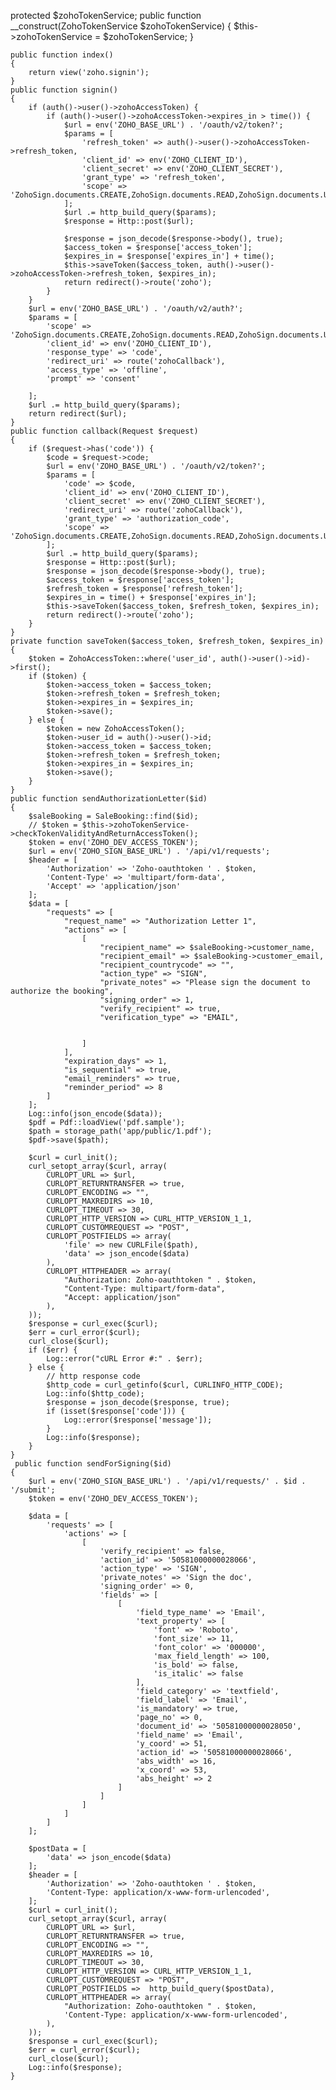  protected $zohoTokenService;
    public function __construct(ZohoTokenService $zohoTokenService)
    {
        $this->zohoTokenService = $zohoTokenService;
    }

    public function index()
    {
        return view('zoho.signin');
    }
    public function signin()
    {
        if (auth()->user()->zohoAccessToken) {
            if (auth()->user()->zohoAccessToken->expires_in > time()) {
                $url = env('ZOHO_BASE_URL') . '/oauth/v2/token?';
                $params = [
                    'refresh_token' => auth()->user()->zohoAccessToken->refresh_token,
                    'client_id' => env('ZOHO_CLIENT_ID'),
                    'client_secret' => env('ZOHO_CLIENT_SECRET'),
                    'grant_type' => 'refresh_token',
                    'scope' => 'ZohoSign.documents.CREATE,ZohoSign.documents.READ,ZohoSign.documents.UPDATE,ZohoSign.documents.DELETE,ZohoSign.documents.all'
                ];
                $url .= http_build_query($params);
                $response = Http::post($url);

                $response = json_decode($response->body(), true);
                $access_token = $response['access_token'];
                $expires_in = $response['expires_in'] + time();
                $this->saveToken($access_token, auth()->user()->zohoAccessToken->refresh_token, $expires_in);
                return redirect()->route('zoho');
            }
        }
        $url = env('ZOHO_BASE_URL') . '/oauth/v2/auth?';
        $params = [
            'scope' => 'ZohoSign.documents.CREATE,ZohoSign.documents.READ,ZohoSign.documents.UPDATE,ZohoSign.documents.DELETE,ZohoSign.documents.all',
            'client_id' => env('ZOHO_CLIENT_ID'),
            'response_type' => 'code',
            'redirect_uri' => route('zohoCallback'),
            'access_type' => 'offline',
            'prompt' => 'consent'

        ];
        $url .= http_build_query($params);
        return redirect($url);
    }
    public function callback(Request $request)
    {
        if ($request->has('code')) {
            $code = $request->code;
            $url = env('ZOHO_BASE_URL') . '/oauth/v2/token?';
            $params = [
                'code' => $code,
                'client_id' => env('ZOHO_CLIENT_ID'),
                'client_secret' => env('ZOHO_CLIENT_SECRET'),
                'redirect_uri' => route('zohoCallback'),
                'grant_type' => 'authorization_code',
                'scope' => 'ZohoSign.documents.CREATE,ZohoSign.documents.READ,ZohoSign.documents.UPDATE,ZohoSign.documents.DELETE,ZohoSign.documents.all'
            ];
            $url .= http_build_query($params);
            $response = Http::post($url);
            $response = json_decode($response->body(), true);
            $access_token = $response['access_token'];
            $refresh_token = $response['refresh_token'];
            $expires_in = time() + $response['expires_in'];
            $this->saveToken($access_token, $refresh_token, $expires_in);
            return redirect()->route('zoho');
        }
    }
    private function saveToken($access_token, $refresh_token, $expires_in)
    {
        $token = ZohoAccessToken::where('user_id', auth()->user()->id)->first();
        if ($token) {
            $token->access_token = $access_token;
            $token->refresh_token = $refresh_token;
            $token->expires_in = $expires_in;
            $token->save();
        } else {
            $token = new ZohoAccessToken();
            $token->user_id = auth()->user()->id;
            $token->access_token = $access_token;
            $token->refresh_token = $refresh_token;
            $token->expires_in = $expires_in;
            $token->save();
        }
    }
    public function sendAuthorizationLetter($id)
    {
        $saleBooking = SaleBooking::find($id);
        // $token = $this->zohoTokenService->checkTokenValidityAndReturnAccessToken();
        $token = env('ZOHO_DEV_ACCESS_TOKEN');
        $url = env('ZOHO_SIGN_BASE_URL') . '/api/v1/requests';
        $header = [
            'Authorization' => 'Zoho-oauthtoken ' . $token,
            'Content-Type' => 'multipart/form-data',
            'Accept' => 'application/json'
        ];
        $data = [
            "requests" => [
                "request_name" => "Authorization Letter 1",
                "actions" => [
                    [
                        "recipient_name" => $saleBooking->customer_name,
                        "recipient_email" => $saleBooking->customer_email,
                        "recipient_countrycode" => "",
                        "action_type" => "SIGN",
                        "private_notes" => "Please sign the document to authorize the booking",
                        "signing_order" => 1,
                        "verify_recipient" => true,
                        "verification_type" => "EMAIL",


                    ]
                ],
                "expiration_days" => 1,
                "is_sequential" => true,
                "email_reminders" => true,
                "reminder_period" => 8
            ]
        ];
        Log::info(json_encode($data));
        $pdf = Pdf::loadView('pdf.sample');
        $path = storage_path('app/public/1.pdf');
        $pdf->save($path);

        $curl = curl_init();
        curl_setopt_array($curl, array(
            CURLOPT_URL => $url,
            CURLOPT_RETURNTRANSFER => true,
            CURLOPT_ENCODING => "",
            CURLOPT_MAXREDIRS => 10,
            CURLOPT_TIMEOUT => 30,
            CURLOPT_HTTP_VERSION => CURL_HTTP_VERSION_1_1,
            CURLOPT_CUSTOMREQUEST => "POST",
            CURLOPT_POSTFIELDS => array(
                'file' => new CURLFile($path),
                'data' => json_encode($data)
            ),
            CURLOPT_HTTPHEADER => array(
                "Authorization: Zoho-oauthtoken " . $token,
                "Content-Type: multipart/form-data",
                "Accept: application/json"
            ),
        ));
        $response = curl_exec($curl);
        $err = curl_error($curl);
        curl_close($curl);
        if ($err) {
            Log::error("cURL Error #:" . $err);
        } else {
            // http response code
            $http_code = curl_getinfo($curl, CURLINFO_HTTP_CODE);
            Log::info($http_code);
            $response = json_decode($response, true);
            if (isset($response['code'])) {
                Log::error($response['message']);
            }
            Log::info($response);
        }
    }
     public function sendForSigning($id)
    {
        $url = env('ZOHO_SIGN_BASE_URL') . '/api/v1/requests/' . $id . '/submit';
        $token = env('ZOHO_DEV_ACCESS_TOKEN');

        $data = [
            'requests' => [
                'actions' => [
                    [
                        'verify_recipient' => false,
                        'action_id' => '50581000000028066',
                        'action_type' => 'SIGN',
                        'private_notes' => 'Sign the doc',
                        'signing_order' => 0,
                        'fields' => [
                            [
                                'field_type_name' => 'Email',
                                'text_property' => [
                                    'font' => 'Roboto',
                                    'font_size' => 11,
                                    'font_color' => '000000',
                                    'max_field_length' => 100,
                                    'is_bold' => false,
                                    'is_italic' => false
                                ],
                                'field_category' => 'textfield',
                                'field_label' => 'Email',
                                'is_mandatory' => true,
                                'page_no' => 0,
                                'document_id' => '50581000000028050',
                                'field_name' => 'Email',
                                'y_coord' => 51,
                                'action_id' => '50581000000028066',
                                'abs_width' => 16,
                                'x_coord' => 53,
                                'abs_height' => 2
                            ]
                        ]
                    ]
                ]
            ]
        ];

        $postData = [
            'data' => json_encode($data)
        ];
        $header = [
            'Authorization' => 'Zoho-oauthtoken ' . $token,
            'Content-Type: application/x-www-form-urlencoded',
        ];
        $curl = curl_init();
        curl_setopt_array($curl, array(
            CURLOPT_URL => $url,
            CURLOPT_RETURNTRANSFER => true,
            CURLOPT_ENCODING => "",
            CURLOPT_MAXREDIRS => 10,
            CURLOPT_TIMEOUT => 30,
            CURLOPT_HTTP_VERSION => CURL_HTTP_VERSION_1_1,
            CURLOPT_CUSTOMREQUEST => "POST",
            CURLOPT_POSTFIELDS =>  http_build_query($postData),
            CURLOPT_HTTPHEADER => array(
                "Authorization: Zoho-oauthtoken " . $token,
                'Content-Type: application/x-www-form-urlencoded',
            ),
        ));
        $response = curl_exec($curl);
        $err = curl_error($curl);
        curl_close($curl);
        Log::info($response);
    }